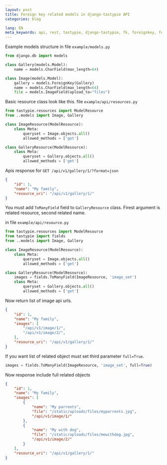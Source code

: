 ```yaml
---
layout: post
title: Foreign key related models in django-tastypie API
categories: blog

lang: EN
meta_keywords: api, rest, tastypie, django-tastypie, fk, foreignkey, foreign key
---
```


Example models structure in file `example/models.py`

``` python
from django.db import models

class Gallery(models.Model):
    name = models.CharField(max_length=64)

class Image(models.Model):
    gallery = models.ForeignKey(Gallery)
    name = models.CharField(max_length=64)
    file = models.ImageField(upload_to="files")
```

Basic resource class look like this. file `example/api/resources.py`

``` python
from tastypie.resources import ModelResource
from ..models import Image, Gallery

class ImageResource(ModelResource):
    class Meta:
        queryset = Image.objects.all()
        allowed_methods = ['get']

class GalleryResource(ModelResource):
    class Meta:
        queryset = Gallery.objects.all()
        allowed_methods = ['get']
```

Apis response for `GET /api/v1/gallery/1/?format=json`

``` json
{
    "id": 1,
    "name": "My family",
    "resource_uri": "/api/v1/gallery/1/"
}
```

You must add `ToManyField` field to `GalleryResource` class. Firest argument is related resource, second related name.

in file `example/api/resource.py`

``` python
from tastypie.resources import ModelResource
from tastypie import fields
from ..models import Image, Gallery

class ImageResource(ModelResource):
    class Meta:
        queryset = Image.objects.all()
        allowed_methods = ['get']

class GalleryResource(ModelResource):
    images = fields.ToManyField(ImageResource, 'image_set')
    class Meta:
        queryset = Gallery.objects.all()
        allowed_methods = ['get']
```

Now return list of image api urls.

``` json
{
    "id": 1,
    "name": "My family",
    "images": [
        "/api/v1/image/1/",
        "/api/v1/image/2/",
    ],
    "resource_uri": "/api/v1/gallery/1/"
}
```

If you want list of related object must set third parameter `full=True`.

``` python
images = fields.ToManyField(ImageResource, 'image_set', full=True)
```

Now response include full related objects

``` json
{
    "id": 1,
    "name": "My family",
    "images": [
        {
            "name": "My parrents",
            "file": "/static/uploads/files/myparrents.jpg",
            "/api/v1/image/1/"
        },
        {
            "name": "My with dog",
            "file": "/static/uploads/files/mewithdog.jpg",
            "/api/v1/image/2/"
        }
    ],
    "resource_uri": "/api/v1/gallery/1/"
}
```